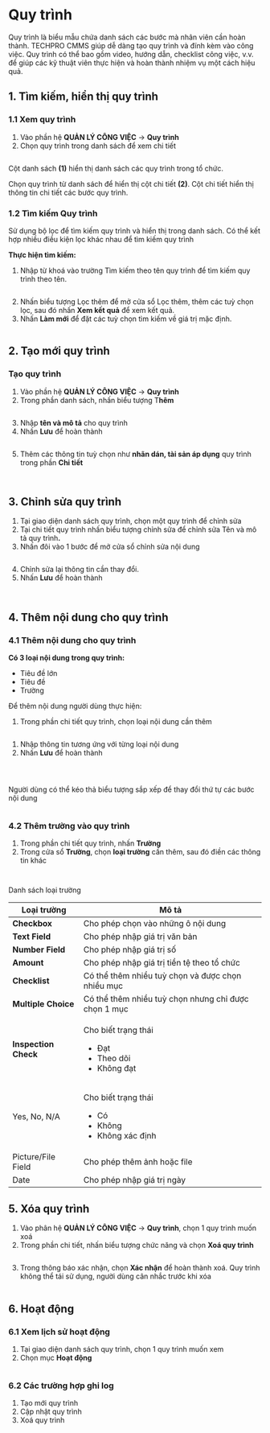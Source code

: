 # Quy trình

Quy trình là biểu mẫu chứa danh sách các bước mà nhân viên cần hoàn thành. TECHPRO CMMS giúp dễ dàng tạo quy trình và đính kèm vào công việc. Quy trình có thể bao gồm video, hướng dẫn, checklist công việc, v.v. để giúp các kỹ thuật viên thực hiện và hoàn thành nhiệm vụ một cách hiệu quả.

## 1. Tìm kiếm, hiển thị quy trình

### 1.1 Xem quy trình <a href="#xem-quy-trinh" id="xem-quy-trinh"></a>

1. Vào phần hệ **QUẢN LÝ CÔNG VIỆC** -> **Quy trình**
2. Chọn quy trình trong danh sách để xem chi tiết

<figure><img src="../../.gitbook/assets/image (91).png" alt=""><figcaption></figcaption></figure>

Cột danh sách **(1)** hiển thị danh sách các quy trình trong tổ chức.

Chọn quy trình từ danh sách để hiển thị cột chi tiết **(2)**. Cột chi tiết hiển thị thông tin chi tiết các bước quy trình.

### **1.2 Tìm kiếm Quy trình** <a href="#tim-kiem-quy-trinh" id="tim-kiem-quy-trinh"></a>

Sử dụng bộ lọc để tìm kiếm quy trình và hiển thị trong danh sách. Có thể kết hợp nhiều điều kiện lọc khác nhau để tìm kiếm quy trình

**Thực hiện tìm kiếm:**

1. Nhập từ khoá vào trường Tìm kiếm theo tên quy trình để tìm kiếm quy trình theo tên.

<figure><img src="../../.gitbook/assets/image (92).png" alt=""><figcaption></figcaption></figure>

2. Nhấn biểu tượng Lọc thêm để mở cửa sổ Lọc thêm, thêm các tuỳ chọn lọc, sau đó nhấn **Xem kết quả** để xem kết quả.
3. Nhấn **Làm mới** để đặt các tuỳ chọn tìm kiếm về giá trị mặc định.

<figure><img src="../../.gitbook/assets/image (93).png" alt=""><figcaption></figcaption></figure>

## 2. Tạo mới quy trình

### Tạo quy trình <a href="#tao-quy-trinh" id="tao-quy-trinh"></a>

1. Vào phần hệ **QUẢN LÝ CÔNG VIỆC** -> **Quy trình**
2. Trong phần danh sách, nhấn biểu tượng T**hêm**

<figure><img src="../../.gitbook/assets/image (94).png" alt=""><figcaption></figcaption></figure>

3. Nhập **tên và mô tả** cho quy trình
4. Nhấn **Lưu** để hoàn thành

<figure><img src="../../.gitbook/assets/image (95).png" alt=""><figcaption></figcaption></figure>

5. Thêm các thông tin tuỳ chọn như **nhãn dán, tài sản áp dụng** quy trình trong phần **Chi tiết**

<figure><img src="../../.gitbook/assets/image (96).png" alt=""><figcaption></figcaption></figure>

<figure><img src="../../.gitbook/assets/image (98).png" alt=""><figcaption></figcaption></figure>

## 3. Chỉnh sửa quy trình

1. Tại giao diện danh sách quy trình, chọn một quy trình để chỉnh sửa
2. Tại chi tiết quy trình nhấn biểu tượng chỉnh sửa để chỉnh sửa Tên và mô tả quy trìn&#x68;**.**
3. Nhấn đôi vào 1 bước để mở cửa sổ chỉnh sửa nội dung

<figure><img src="../../.gitbook/assets/image (100).png" alt=""><figcaption></figcaption></figure>

4. Chỉnh sửa lại thông tin cần thay đổi.
5. Nhấn **Lưu** để hoàn thành

<figure><img src="../../.gitbook/assets/image (102).png" alt=""><figcaption></figcaption></figure>

<figure><img src="../../.gitbook/assets/image (101).png" alt=""><figcaption></figcaption></figure>

## 4. Thêm nội dung cho quy trình

### 4.1 Thêm nội dung cho quy trình <a href="#them-noi-dung-cho-quy-trinh" id="them-noi-dung-cho-quy-trinh"></a>

**Có 3 loại nội dung trong quy trình:**

* Tiêu đề lớn
* Tiêu đề
* Trường

Để thêm nội dung người dùng thực hiện:

1. Trong phần chi tiết quy trình, chọn loại nội dung cần thêm

<figure><img src="https://techpro-sdx.gitbook.io/~gitbook/image?url=https%3A%2F%2Fcontent.gitbook.com%2Fcontent%2FqbBXeOrVT4GSwkMN418b%2Fblobs%2FK3DAKArUaWzszCqfAIAc%2FScreenshot%25202024-09-18%2520at%252023.09.17.png&#x26;width=768&#x26;dpr=4&#x26;quality=100&#x26;sign=20988ffe&#x26;sv=2" alt=""><figcaption></figcaption></figure>

1. Nhập thông tin tương ứng với từng loại nội dung
2. Nhấn **Lưu** để hoàn thành

<figure><img src="../../.gitbook/assets/image (106).png" alt=""><figcaption></figcaption></figure>

<figure><img src="../../.gitbook/assets/image (107).png" alt=""><figcaption></figcaption></figure>

<figure><img src="../../.gitbook/assets/image (108).png" alt=""><figcaption></figcaption></figure>

Người dùng có thể kéo thả biểu tượng sắp xếp để thay đổi thứ tự các bước nội dung

<figure><img src="../../.gitbook/assets/image (109).png" alt=""><figcaption></figcaption></figure>

### 4.2 Thêm trường vào quy trình <a href="#them-truong-vao-quy-trinh" id="them-truong-vao-quy-trinh"></a>

1. Trong phần chi tiết quy trình, nhấn **Trường**
2. Trong cửa sổ **Trường**, chọn **loại trường** cần thêm, sau đó điền các thông tin khác

<figure><img src="../../.gitbook/assets/image (110).png" alt=""><figcaption></figcaption></figure>

<figure><img src="../../.gitbook/assets/image (111).png" alt=""><figcaption></figcaption></figure>

Danh sách loại trường

| Loại trường          | Mô tả                                                                               |
| -------------------- | ----------------------------------------------------------------------------------- |
| **Checkbox**         | Cho phép chọn vào những ô nội dung                                                  |
| **Text Field**       | Cho phép nhập giá trị văn bản                                                       |
| **Number Field**     | Cho phép nhập giá trị số                                                            |
| **Amount**           | Cho phép nhập giá trị tiền tệ theo tổ chức                                          |
| **Checklist**        | Có thể thêm nhiều tuỳ chọn và được chọn nhiều mục                                   |
| **Multiple Choice**  | Có thể thêm nhiều tuỳ chọn nhưng chỉ được chọn 1 mục                                |
| **Inspection Check** | <p>Cho biết trạng thái</p><ul><li>Đạt</li><li>Theo dõi</li><li>Không đạt</li></ul>  |
| Yes, No, N/A         | <p>Cho biết trạng thái</p><ul><li>Có</li><li>Không</li><li>Không xác định</li></ul> |
| Picture/File Field   | Cho phép thêm ảnh hoặc file                                                         |
| Date                 | Cho phép nhập giá trị ngày                                                          |

## 5. Xóa quy trình



1. Vào phân hệ **QUẢN LÝ CÔNG VIỆC** -> **Quy trình**, chọn 1 quy trình muốn xoá
2. Trong phần chi tiết, nhấn biểu tượng chức năng và chọn **Xoá quy trình**

<figure><img src="../../.gitbook/assets/image (103).png" alt=""><figcaption></figcaption></figure>

3. Trong thông báo xác nhận, chọn **Xác nhận** để hoàn thành xoá. Quy trình không thể tái sử dụng, người dùng cân nhắc trước khi xóa

<figure><img src="../../.gitbook/assets/image (104).png" alt=""><figcaption></figcaption></figure>

## 6. Hoạt động

### 6.1 Xem lịch sử hoạt động <a href="#xem-lich-su-hoat-dong" id="xem-lich-su-hoat-dong"></a>

1. Tại giao diện danh sách quy trình, chọn 1 quy trình muốn xem
2. Chọn mục **Hoạt động**

<figure><img src="../../.gitbook/assets/image (105).png" alt=""><figcaption></figcaption></figure>

### 6.2 Các trường hợp ghi log <a href="#cac-truong-hop-ghi-log" id="cac-truong-hop-ghi-log"></a>

1. Tạo mới quy trình
2. Cập nhật quy trình
3. Xoá quy trình









